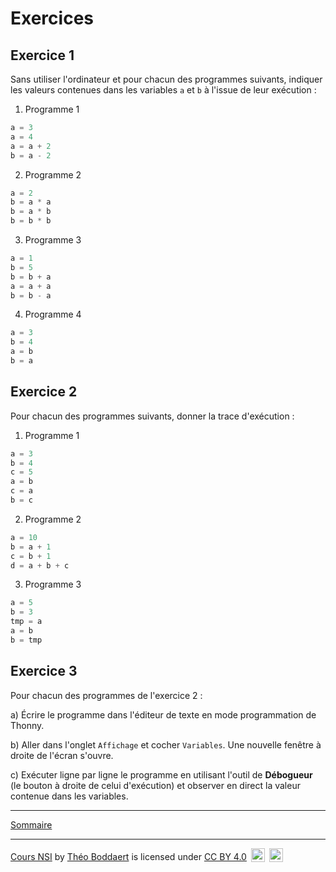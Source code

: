  # Exercices

## Exercice 1

Sans utiliser l'ordinateur et pour chacun des programmes suivants, indiquer les valeurs contenues dans les variables `a` et `b` à l'issue de leur exécution :

1. Programme 1

```python
a = 3
a = 4
a = a + 2
b = a - 2
```

2. Programme 2

```python
a = 2
b = a * a
b = a * b
b = b * b
```

3. Programme 3

```python
a = 1
b = 5
b = b + a
a = a + a
b = b - a
```

4. Programme 4

```python
a = 3
b = 4
a = b
b = a
```

## Exercice 2

Pour chacun des programmes suivants, donner la trace d'exécution :


1. Programme 1

```python
a = 3
b = 4
c = 5
a = b
c = a
b = c
```

2. Programme 2

```python
a = 10
b = a + 1
c = b + 1
d = a + b + c
```

3. Programme 3

```python
a = 5
b = 3
tmp = a
a = b
b = tmp
```

## Exercice 3

Pour chacun des programmes de l'exercice 2 :

a) Écrire le programme dans l'éditeur de texte en mode programmation de Thonny.

b) Aller dans l'onglet `Affichage` et cocher `Variables`. Une nouvelle fenêtre à droite de l'écran s'ouvre.

c) Exécuter ligne par ligne le programme en utilisant l'outil de **Débogueur** (le bouton à droite de celui d'exécution) et observer en direct la valeur contenue dans les variables.

_______________

[Sommaire](./../../../README.md)

___________

<p xmlns:cc="http://creativecommons.org/ns#" xmlns:dct="http://purl.org/dc/terms/"><a property="dct:title" rel="cc:attributionURL" href="https://github.com/boddaert/nsi">Cours NSI</a> by <a rel="cc:attributionURL dct:creator" property="cc:attributionName" href="https://github.com/boddaert">Théo Boddaert</a> is licensed under <a href="https://creativecommons.org/licenses/by/4.0/?ref=chooser-v1" target="_blank" rel="license noopener noreferrer" style="display:inline-block;">CC BY 4.0</a>  <img style="height:22px!important;margin-left:3px;vertical-align:text-bottom;" src="https://mirrors.creativecommons.org/presskit/icons/cc.svg?ref=chooser-v1" alt="">  <img style="height:22px!important;margin-left:3px;vertical-align:text-bottom;" src="https://mirrors.creativecommons.org/presskit/icons/by.svg?ref=chooser-v1" alt=""></p> 